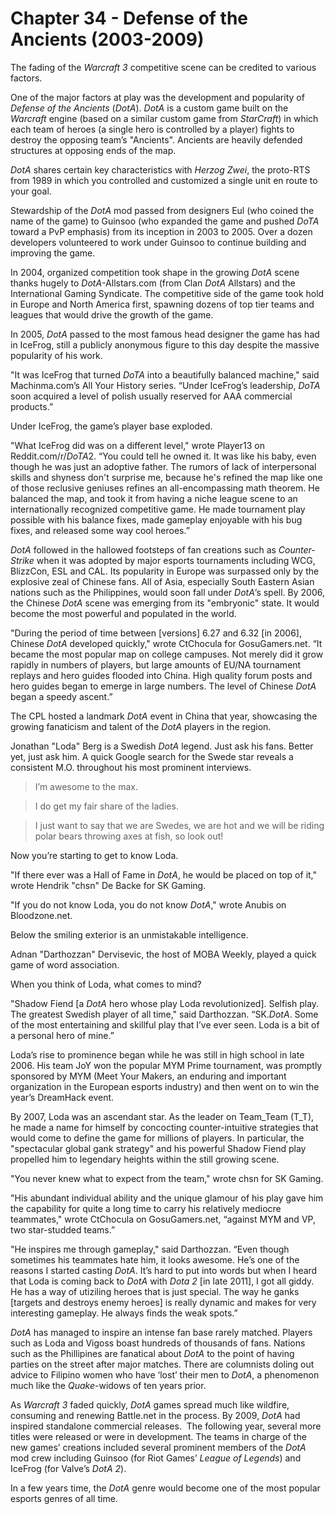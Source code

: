 # Chapter 34 - Defense of the Ancients (2003-2009)

The fading of the *Warcraft 3* competitive scene can be credited to various factors.

One of the major factors at play was the development and popularity of *Defense of the Ancients* (*DotA*). *DotA* is a custom game built on the *Warcraft* engine (based on a similar custom game from *StarCraft*) in which each team of heroes (a single hero is controlled by a player) fights to destroy the opposing team’s "Ancients". Ancients are heavily defended structures at opposing ends of the map. 

*DotA* shares certain key characteristics with *Herzog Zwei*, the proto-RTS from 1989 in which you controlled and customized a single unit en route to your goal.

Stewardship of the *DotA* mod passed from designers Eul (who coined the name of the game) to Guinsoo (who expanded the game and pushed *DoTA* toward a PvP emphasis) from its inception in 2003 to 2005. Over a dozen developers volunteered to work under Guinsoo to continue building and improving the game.

In 2004, organized competition took shape in the growing *DotA* scene thanks hugely to *DotA*-Allstars.com (from Clan *DotA* Allstars) and the International Gaming Syndicate. The competitive side of the game took hold in Europe and North America first, spawning dozens of top tier teams and leagues that would drive the growth of the game. 

In 2005, *DotA* passed to the most famous head designer the game has had in IceFrog, still a publicly anonymous figure to this day despite the massive popularity of his work.

"It was IceFrog that turned *DoTA* into a beautifully balanced machine," said Machinma.com’s All Your History series. “Under IceFrog’s leadership, *DoTA* soon acquired a level of polish usually reserved for AAA commercial products.”

Under IceFrog, the game’s player base exploded.

"What IceFrog did was on a different level," wrote Player13 on Reddit.com/r/*DoTA*2. “You could tell he owned it. It was like his baby, even though he was just an adoptive father. The rumors of lack of interpersonal skills and shyness don't surprise me, because he's refined the map like one of those reclusive geniuses refines an all-encompassing math theorem. He balanced the map, and took it from having a niche league scene to an internationally recognized competitive game. He made tournament play possible with his balance fixes, made gameplay enjoyable with his bug fixes, and released some way cool heroes.”

*DotA* followed in the hallowed footsteps of fan creations such as *Counter-Strike* when it was adopted by major esports tournaments including WCG, BlizzCon, ESL and CAL. Its popularity in Europe was surpassed only by the explosive zeal of Chinese fans. All of Asia, especially South Eastern Asian nations such as the Philippines, would soon fall under *DotA*’s spell. By 2006, the Chinese *DotA* scene was emerging from its "embryonic" state. It would become the most powerful and populated in the world. 

"During the period of time between [versions] 6.27 and 6.32 [in 2006], Chinese *DotA* developed quickly," wrote CtChocula for GosuGamers.net. “It became the most popular map on college campuses. Not merely did it grow rapidly in numbers of players, but large amounts of EU/NA tournament replays and hero guides flooded into China. High quality forum posts and hero guides began to emerge in large numbers. The level of Chinese *DotA* began a speedy ascent.”

The CPL hosted a landmark *DotA* event in China that year, showcasing the growing fanaticism and talent of the *DotA* players in the region.

Jonathan "Loda" Berg is a Swedish *DotA* legend. Just ask his fans. Better yet, just ask him. A quick Google search for the Swede star reveals a consistent M.O. throughout his most prominent interviews.

>I’m awesome to the max.

>I do get my fair share of the ladies.

>I just want to say that we are Swedes, we are hot and we will be riding polar bears throwing axes at fish, so look out!

Now you’re starting to get to know Loda.

"If there ever was a Hall of Fame in *DotA*, he would be placed on top of it," wrote Hendrik "chsn" De Backe for SK Gaming.

"If you do not know Loda, you do not know *DotA*," wrote Anubis on Bloodzone.net.

Below the smiling exterior is an unmistakable intelligence.

Adnan "Darthozzan" Dervisevic, the host of MOBA Weekly, played a quick game of word association.

When you think of Loda, what comes to mind?

"Shadow Fiend [a *DotA* hero whose play Loda revolutionized]. Selfish play. The greatest Swedish player of all time," said Darthozzan. “SK.*DotA*. Some of the most entertaining and skillful play that I’ve ever seen. Loda is a bit of a personal hero of mine.”

Loda’s rise to prominence began while he was still in high school in late 2006. His team JoY won the popular MYM Prime tournament, was promptly sponsored by MYM (Meet Your Makers, an enduring and important organization in the European esports industry) and then went on to win the year’s DreamHack event.

By 2007, Loda was an ascendant star. As the leader on Team_Team (T_T), he made a name for himself by concocting counter-intuitive strategies that would come to define the game for millions of players. In particular, the "spectacular global gank strategy" and his powerful Shadow Fiend play propelled him to legendary heights within the still growing scene.

"You never knew what to expect from the team," wrote chsn for SK Gaming.

"His abundant individual ability and the unique glamour of his play gave him the capability for quite a long time to carry his relatively mediocre teammates," wrote CtChocula on GosuGamers.net, “against MYM and VP, two star-studded teams.”

"He inspires me through gameplay," said Darthozzan. “Even though sometimes his teammates hate him, it looks awesome. He’s one of the reasons I started casting *DotA*. It’s hard to put into words but when I heard that Loda is coming back to *DotA* with *Dota 2* [in late 2011], I got all giddy. He has a way of utiziling heroes that is just special. The way he ganks [targets and destroys enemy heroes] is really dynamic and makes for very interesting gameplay. He always finds the weak spots.”

*DotA* has managed to inspire an intense fan base rarely matched. Players such as Loda and Vigoss boast hundreds of thousands of fans. Nations such as the Phillipines are fanatical about *DotA* to the point of having parties on the street after major matches. There are columnists doling out advice to Filipino women who have ‘lost’ their men to *DotA*, a phenomenon much like the *Quake*-widows of ten years prior.

As *Warcraft 3* faded quickly, *DotA* games spread much like wildfire, consuming and renewing Battle.net in the process. By 2009, *DotA* had inspired standalone commercial releases.  The following year, several more titles were released or were in development. The teams in charge of the new games’ creations included several prominent members of the *DotA* mod crew including Guinsoo (for Riot Games’ *League of Legends*) and IceFrog (for Valve’s *DotA 2*).

In a few years time, the *DotA* genre would become one of the most popular esports genres of all time. 
